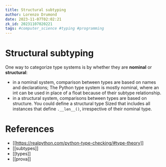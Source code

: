 ```yaml
---
title: Structural subtyping
author: Lorenzo Drumond
date: 2023-11-07T02:02:21
zk_id: 20231107020221
tags: #computer_science #typing #programming
---
```



# Structural subtyping
One way to categorize type systems is by whether they are **nominal**
or **structural**:
- in a nominal system, comparison between types are based on names and declarations; The Python type system is mostly nominal, where an int can be used in place of a float because of their subtype relationship.
- in a structural system, comparisons between types are based on structure. You could define a structural type Sized that includes all instances that define `.__len__()`, irrespective of their nominal type.

# References
- [[https://realpython.com/python-type-checking/#type-theory]]
- [[subtypes]]
- [[types]]
- [[prova]]
